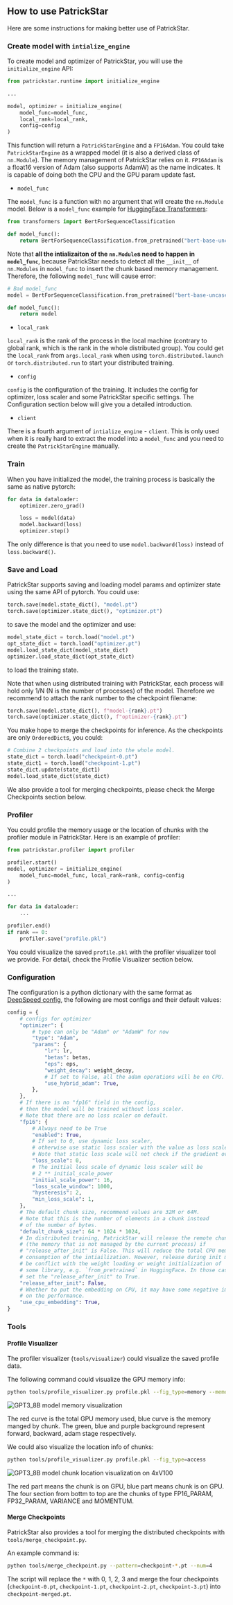## How to use PatrickStar

Here are some instructions for making better use of PatrickStar.

### Create model with `intialize_engine`

To create model and optimizer of PatrickStar, you will use the `initialize_engine` API:

```python
from patrickstar.runtime import initialize_engine

...

model, optimizer = initialize_engine(
    model_func=model_func,
    local_rank=local_rank,
    config=config
)
```

This function will return a `PatrickStarEngine` and a `FP16Adam`. You could take `PatrickStarEngine` as a wrapped model (it is also a derived class of `nn.Module`). The memory management of PatrickStar relies on it. `FP16Adam` is a float16 version of Adam (also supports AdamW) as the name indicates. It is capable of doing both the CPU and the GPU param update fast.

- `model_func`

The `model_func` is a function with no argument that will create the `nn.Module` model. Below is a `model_func` example for [HuggingFace Transformers](https://github.com/huggingface/transformers):

```python
from transformers import BertForSequenceClassification

def model_func():
    return BertForSequenceClassification.from_pretrained("bert-base-uncased")
```

Note that **all the intializaiton of the `nn.Module`s need to happen in `model_func`**, because PatrickStar needs to detect all the `__init__` of `nn.Modules` in `model_func` to insert the chunk based memory management. Therefore, the following `model_func` will cause error:

```python
# Bad model_func
model = BertForSequenceClassification.from_pretrained("bert-base-uncased")

def model_func():
    return model
```

- `local_rank`

`local_rank` is the rank of the process in the local machine (contrary to global rank, which is the rank in the whole distributed group). You could get the `local_rank` from `args.local_rank` when using `torch.distributed.launch` or `torch.distributed.run` to start your distributed training.

- `config`

`config` is the configuration of the training. It includes the config for optimizer, loss scaler and some PatrickStar specific settings. The Configuration section below will give you a detailed introduction.

- `client`

There is a fourth argument of `intialize_engine` - `client`. This is only used when it is really hard to extract the model into a `model_func` and you need to create the `PatrickStarEngine` manually.

### Train

When you have initialized the model, the training process is basically the same as native pytorch:

```python
for data in dataloader:
    optimizer.zero_grad()

    loss = model(data)
    model.backward(loss)
    optimizer.step()
```

The only difference is that you need to use `model.backward(loss)` instead of `loss.backward()`.

### Save and Load

PatrickStar supports saving and loading model params and optimizer state using the same API of pytorch. You could use:

```python
torch.save(model.state_dict(), "model.pt")
torch.save(optimizer.state_dict(), "optimizer.pt")
```

to save the model and the optimizer and use:

```python
model_state_dict = torch.load("model.pt")
opt_state_dict = torch.load("optimizer.pt")
model.load_state_dict(model_state_dict)
optimizer.load_state_dict(opt_state_dict)
```

to load the training state.

Note that when using distributed training with PatrickStar, each process will hold only 1/N (N is the number of processes) of the model. Therefore we recommend to attach the rank number to the checkpoint filename:

```python
torch.save(model.state_dict(), f"model-{rank}.pt")
torch.save(optimizer.state_dict(), f"optimizer-{rank}.pt")
```

You make hope to merge the checkpoints for inference. As the checkpoints are only `OrderedDict`s, you could:

```python
# Combine 2 checkpoints and load into the whole model.
state_dict = torch.load("checkpoint-0.pt")
state_dict1 = torch.load("checkpoint-1.pt")
state_dict.update(state_dict1)
model.load_state_dict(state_dict)
```

We also provide a tool for merging checkpoints, please check the Merge Checkpoints section below.

### Profiler

You could profile the memory usage or the location of chunks with the profiler module in PatrickStar. Here is an example of profiler:

```python
from patrickstar.profiler import profiler

profiler.start()
model, optimizer = initialize_engine(
    model_func=model_func, local_rank=rank, config=config
)

...

for data in dataloader:
    ...

profiler.end()
if rank == 0:
    profiler.save("profile.pkl")
```

You could visualize the saved `profile.pkl` with the profiler visualizer tool we provide. For detail, check the Profile Visualizer section below.

### Configuration

The configuration is a python dictionary with the same format as [DeepSpeed config](https://www.deepspeed.ai/docs/config-json/), the following are most configs and their default values:

```python
config = {
    # configs for optimizer
    "optimizer": {
        # type can only be "Adam" or "AdamW" for now
        "type": "Adam",
        "params": {
            "lr": lr,
            "betas": betas,
            "eps": eps,
            "weight_decay": weight_decay,
            # If set to False, all the adam operations will be on CPU.
            "use_hybrid_adam": True,
        },
    },
    # If there is no "fp16" field in the config,
    # then the model will be trained without loss scaler.
    # Note that there are no loss scaler on default.
    "fp16": {
        # Always need to be True
        "enabled": True,
        # If set to 0, use dynamic loss scaler,
        # otherwise use static loss scaler with the value as loss scale
        # Note that static loss scale will not check if the gradient overflows.
        "loss_scale": 0,
        # The initial loss scale of dynamic loss scaler will be
        # 2 ** initial_scale_power
        "initial_scale_power": 16,
        "loss_scale_window": 1000,
        "hysteresis": 2,
        "min_loss_scale": 1,
    },
    # The default chunk size, recommend values are 32M or 64M.
    # Note that this is the number of elements in a chunk instead
    # of the number of bytes.
    "default_chunk_size": 64 * 1024 * 1024,
    # In distributed training, PatrickStar will release the remote chunks
    # (the memory that is not managed by the current process) if
    # "release_after_init" is False. This will reduce the total CPU memory
    # consumption of the intiailization. However, release during init may
    # be conflict with the weight loading or weight initialization of
    # some library, e.g. `from_pretrained` in HuggingFace. In those cases,
    # set the "release_after_init" to True.
    "release_after_init": False,
    # Whether to put the embedding on CPU, it may have some negative impact
    # on the performance.
    "use_cpu_embedding": True,
}
```

### Tools

#### Profile Visualizer

The profiler visualizer (`tools/visualizer`) could visualize the saved profile data.

The following command could visualize the GPU memory info:

```bash
python tools/profile_visualizer.py profile.pkl --fig_type=memory --memory_type=GPU
```

![GPT3_8B model memory visualization](doc/profiler/GPT3_8B_memory.png)

The red curve is the total GPU memory used, blue curve is the memory manged by chunk. The green, blue and purple background represent forward, backward, adam stage respectively.

We could also visualize the location info of chunks:

```bash
python tools/profile_visualizer.py profile.pkl --fig_type=access
```

![GPT3_8B model chunk location visualization on 4xV100](doc/profiler/GPT3_8B_4xV100_access.png)

The red part means the chunk is on GPU, blue part means chunk is on GPU. The four section from bottm to top are the chunks of type FP16_PARAM, FP32_PARAM, VARIANCE and MOMENTUM.

#### Merge Checkpoints

PatrickStar also provides a tool for merging the distributed checkpoints with `tools/merge_checkpoint.py`.

An example command is:

```bash
python tools/merge_checkpoint.py --pattern=checkpoint-*.pt --num=4
```

The script will replace the `*` with 0, 1, 2, 3 and merge the four checkpoints (`checkpoint-0.pt`, `checkpoint-1.pt`, `checkpoint-2.pt`, `checkpoint-3.pt`) into `checkpoint-merged.pt`.
